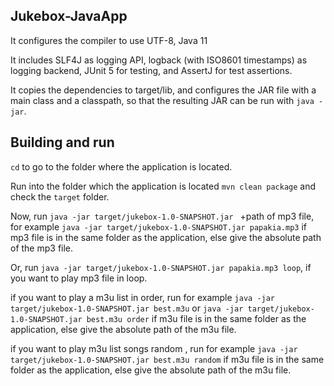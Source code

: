 
## Jukebox-JavaApp



It configures the compiler to use UTF-8, Java 11

It includes SLF4J as logging API, logback (with ISO8601 timestamps) as logging backend, JUnit 5 for testing, and AssertJ for test assertions.

It copies the dependencies to target/lib, and configures the JAR file with a main class and a classpath,
so that the resulting JAR can be run with `java -jar`.




## Building and run

`cd` to go to the folder where the application is located.

Run into the folder which the application is located `mvn clean package` and check the `target` folder.

Now, run `java -jar target/jukebox-1.0-SNAPSHOT.jar ` +path of mp3 file, for example `java -jar target/jukebox-1.0-SNAPSHOT.jar papakia.mp3` if mp3 file is in the same folder as the application, else give the absolute path of the mp3 file.

Or, run `java -jar target/jukebox-1.0-SNAPSHOT.jar papakia.mp3 loop`, if you want to play mp3 file in loop.

if you want to play a m3u list in order, run for example `java -jar target/jukebox-1.0-SNAPSHOT.jar best.m3u` or `java -jar target/jukebox-1.0-SNAPSHOT.jar best.m3u order` if m3u file is in the same folder as the application, else give the absolute path of the m3u file.


if you want to play m3u list songs random , run for example `java -jar target/jukebox-1.0-SNAPSHOT.jar best.m3u random` if m3u file is in the same folder as the application, else give the absolute path of the m3u file.






